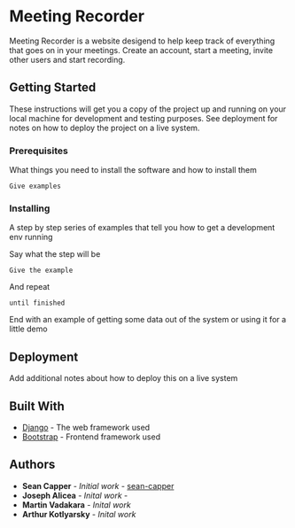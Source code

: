 # Meeting Recorder

Meeting Recorder is a website desigend to help keep track of everything that
goes on in your meetings. Create an account, start a meeting, invite other users
and start recording.

## Getting Started

These instructions will get you a copy of the project up and running on your local machine for development and testing purposes. See deployment for notes on how to deploy the project on a live system.

### Prerequisites

What things you need to install the software and how to install them

```
Give examples
```

### Installing

A step by step series of examples that tell you how to get a development env running

Say what the step will be

```
Give the example
```

And repeat

```
until finished
```

End with an example of getting some data out of the system or using it for a little demo

## Deployment

Add additional notes about how to deploy this on a live system

## Built With

* [Django](https://djangoproject.com/) - The web framework used
* [Bootstrap](https://getbootstrap.com/) - Frontend framework used

## Authors

* **Sean Capper** - *Initial work* - [sean-capper](https://github.com/sean-capper)
* **Joseph Alicea** - *Inital work* - 
* **Martin Vadakara** - *Inital work*
* **Arthur Kotlyarsky** - *Inital work*


